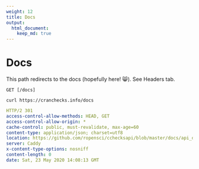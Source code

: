 ```yaml
---
weight: 12
title: Docs
output: 
  html_document:
    keep_md: true
---
```




# Docs

This path redirects to the docs (hopefully here! :smile_cat:). See Headers tab.

`GET [/docs]`

```shell
curl https://cranchecks.info/docs
```
```yaml
HTTP/2 301 
access-control-allow-methods: HEAD, GET
access-control-allow-origin: *
cache-control: public, must-revalidate, max-age=60
content-type: application/json; charset=utf8
location: https://github.com/ropensci/cchecksapi/blob/master/docs/api_docs.md
server: Caddy
x-content-type-options: nosniff
content-length: 0
date: Sat, 23 May 2020 14:08:13 GMT

```
